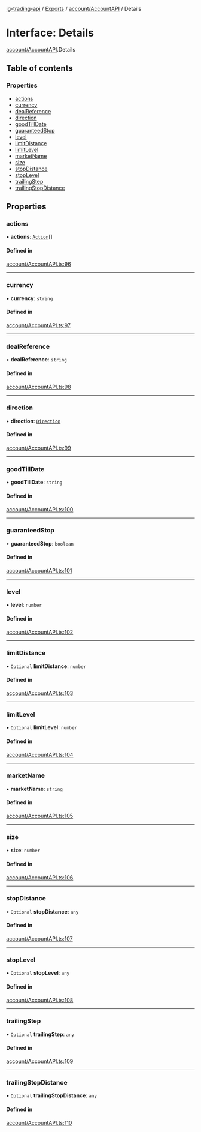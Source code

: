 [ig-trading-api](../README.md) / [Exports](../modules.md) / [account/AccountAPI](../modules/account_AccountAPI.md) / Details

# Interface: Details

[account/AccountAPI](../modules/account_AccountAPI.md).Details

## Table of contents

### Properties

- [actions](account_AccountAPI.Details.md#actions)
- [currency](account_AccountAPI.Details.md#currency)
- [dealReference](account_AccountAPI.Details.md#dealreference)
- [direction](account_AccountAPI.Details.md#direction)
- [goodTillDate](account_AccountAPI.Details.md#goodtilldate)
- [guaranteedStop](account_AccountAPI.Details.md#guaranteedstop)
- [level](account_AccountAPI.Details.md#level)
- [limitDistance](account_AccountAPI.Details.md#limitdistance)
- [limitLevel](account_AccountAPI.Details.md#limitlevel)
- [marketName](account_AccountAPI.Details.md#marketname)
- [size](account_AccountAPI.Details.md#size)
- [stopDistance](account_AccountAPI.Details.md#stopdistance)
- [stopLevel](account_AccountAPI.Details.md#stoplevel)
- [trailingStep](account_AccountAPI.Details.md#trailingstep)
- [trailingStopDistance](account_AccountAPI.Details.md#trailingstopdistance)

## Properties

### actions

• **actions**: [`Action`](account_AccountAPI.Action.md)[]

#### Defined in

[account/AccountAPI.ts:96](https://github.com/bennycode/ig-trading-api/blob/98182c7/src/account/AccountAPI.ts#L96)

---

### currency

• **currency**: `string`

#### Defined in

[account/AccountAPI.ts:97](https://github.com/bennycode/ig-trading-api/blob/98182c7/src/account/AccountAPI.ts#L97)

---

### dealReference

• **dealReference**: `string`

#### Defined in

[account/AccountAPI.ts:98](https://github.com/bennycode/ig-trading-api/blob/98182c7/src/account/AccountAPI.ts#L98)

---

### direction

• **direction**: [`Direction`](../enums/dealing_DealingAPI.Direction.md)

#### Defined in

[account/AccountAPI.ts:99](https://github.com/bennycode/ig-trading-api/blob/98182c7/src/account/AccountAPI.ts#L99)

---

### goodTillDate

• **goodTillDate**: `string`

#### Defined in

[account/AccountAPI.ts:100](https://github.com/bennycode/ig-trading-api/blob/98182c7/src/account/AccountAPI.ts#L100)

---

### guaranteedStop

• **guaranteedStop**: `boolean`

#### Defined in

[account/AccountAPI.ts:101](https://github.com/bennycode/ig-trading-api/blob/98182c7/src/account/AccountAPI.ts#L101)

---

### level

• **level**: `number`

#### Defined in

[account/AccountAPI.ts:102](https://github.com/bennycode/ig-trading-api/blob/98182c7/src/account/AccountAPI.ts#L102)

---

### limitDistance

• `Optional` **limitDistance**: `number`

#### Defined in

[account/AccountAPI.ts:103](https://github.com/bennycode/ig-trading-api/blob/98182c7/src/account/AccountAPI.ts#L103)

---

### limitLevel

• `Optional` **limitLevel**: `number`

#### Defined in

[account/AccountAPI.ts:104](https://github.com/bennycode/ig-trading-api/blob/98182c7/src/account/AccountAPI.ts#L104)

---

### marketName

• **marketName**: `string`

#### Defined in

[account/AccountAPI.ts:105](https://github.com/bennycode/ig-trading-api/blob/98182c7/src/account/AccountAPI.ts#L105)

---

### size

• **size**: `number`

#### Defined in

[account/AccountAPI.ts:106](https://github.com/bennycode/ig-trading-api/blob/98182c7/src/account/AccountAPI.ts#L106)

---

### stopDistance

• `Optional` **stopDistance**: `any`

#### Defined in

[account/AccountAPI.ts:107](https://github.com/bennycode/ig-trading-api/blob/98182c7/src/account/AccountAPI.ts#L107)

---

### stopLevel

• `Optional` **stopLevel**: `any`

#### Defined in

[account/AccountAPI.ts:108](https://github.com/bennycode/ig-trading-api/blob/98182c7/src/account/AccountAPI.ts#L108)

---

### trailingStep

• `Optional` **trailingStep**: `any`

#### Defined in

[account/AccountAPI.ts:109](https://github.com/bennycode/ig-trading-api/blob/98182c7/src/account/AccountAPI.ts#L109)

---

### trailingStopDistance

• `Optional` **trailingStopDistance**: `any`

#### Defined in

[account/AccountAPI.ts:110](https://github.com/bennycode/ig-trading-api/blob/98182c7/src/account/AccountAPI.ts#L110)
